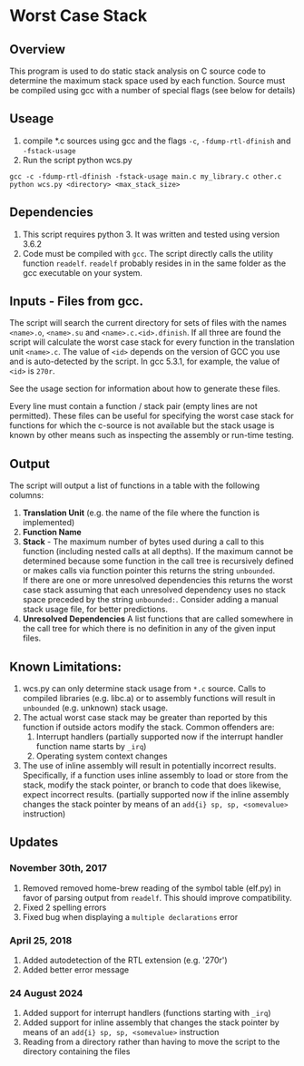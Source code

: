 # Worst Case Stack

## Overview
This program is used to do static stack analysis on C source code to determine the maximum stack space used by each function.  Source must be compiled using gcc with a number of special flags (see below for details)

## Useage
1. compile *.c sources using gcc and the flags `-c`, `-fdump-rtl-dfinish` and `-fstack-usage`
2. Run the script python wcs.py

```
gcc -c -fdump-rtl-dfinish -fstack-usage main.c my_library.c other.c
python wcs.py <directory> <max_stack_size>
```

## Dependencies
1. This script requires python 3.  It was written and tested using version 3.6.2
2. Code must be compiled with `gcc`.  The script directly calls the utility function `readelf`.  `readelf` probably
resides in in the same folder as the gcc executable on your system.

## Inputs - Files from gcc.
The script will search the current directory for sets of files with the names `<name>.o`, `<name>.su` and `<name>.c.<id>.dfinish`. If all three are found the script will calculate the worst case stack for every function in the translation unit `<name>.c`.  The value of `<id>` depends on the version of GCC you use and is auto-detected by the script.  In gcc 5.3.1, for example, the value of `<id>` is `270r`. 

See the usage section for information about how to generate these files.

Every line must contain a function / stack pair (empty lines are not permitted).  These files can be useful for specifying the worst case stack for functions for which the c-source is not available but the stack usage is known by other means such as inspecting the assembly or run-time testing.

## Output
The script will output a list of functions in a table with the following columns:

1. **Translation Unit** (e.g. the name of the file where the function is implemented)
2. **Function Name**
3. **Stack** - The maximum number of bytes used during a call to this function (including nested calls at all depths).
If the maximum cannot be determined because some function in the call tree is recursively 
defined or makes calls via function pointer this returns the string `unbounded`.  
If there are one or more unresolved dependencies this returns the worst case stack assuming that each unresolved dependency 
uses no stack space preceded by the string `unbounded:`.  Consider adding a manual stack usage file, for better predictions.
4. **Unresolved Dependencies** A list functions that are called somewhere in the call tree for which there is no
definition in any of the given input files.

## Known Limitations:
1. wcs.py can only determine stack usage from `*.c` source.  Calls to compiled libraries (e.g. libc.a) or to assembly functions will result in `unbounded` (e.g. unknown) stack usage.
2. The actual worst case stack may be greater than reported by this function if outside actors modify the stack.  Common offenders are:
    1. Interrupt handlers (partially supported now if the interrupt handler function name starts by ```_irq```)
    2. Operating system context changes
3. The use of inline assembly will result in potentially incorrect results.  Specifically, if a function uses inline assembly to load or store from the stack, modify the stack pointer, or branch to code that does likewise, expect incorrect results. (partially supported now if the inline assembly changes the stack pointer by means of an ```add{i} sp, sp, <somevalue>``` instruction)

## Updates

### November 30th, 2017
1. Removed removed home-brew reading of the symbol table (elf.py) in favor of parsing output from `readelf`.  This should improve compatibility.
2. Fixed 2 spelling errors
3. Fixed bug when displaying a `multiple declarations` error

### April 25, 2018
1. Added autodetection of the RTL extension (e.g. '270r')
2. Added better error message

### 24 August 2024
1. Added support for interrupt handlers (functions starting with `_irq`)
2. Added support for inline assembly that changes the stack pointer by means of an `add{i} sp, sp, <somevalue>` instruction
3. Reading from a directory rather than having to move the script to the directory containing the files